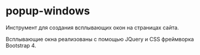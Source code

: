 # popup-windows

Инструмент для создания всплывающих окон на страницах сайта.

Вcплывающие окна реализованы с помощью JQuery и CSS фреймворка Bootstrap 4.
